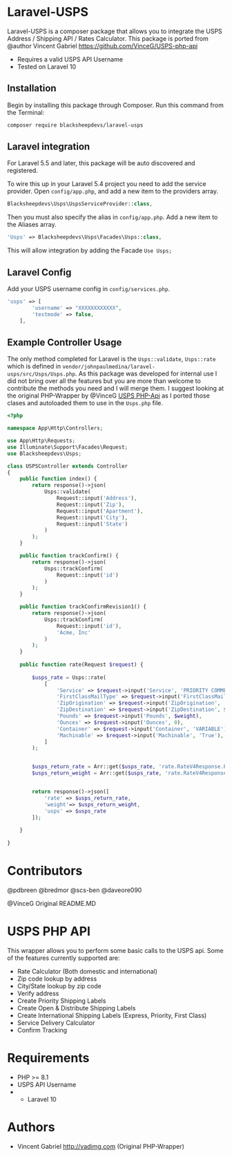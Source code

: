 # Laravel-USPS

Laravel-USPS is a composer package that allows you to integrate the USPS Address / Shipping API / Rates Calculator. This package is ported from @author Vincent Gabriel https://github.com/VinceG/USPS-php-api

  - Requires a valid USPS API Username
  - Tested on Laravel 10

## Installation

Begin by installing this package through Composer. Run this command from the Terminal:

```bash
composer require blacksheepdevs/laravel-usps
```
## Laravel integration

For Laravel 5.5 and later, this package will be auto discovered and registered.

To wire this up in your Laravel 5.4 project you need to add the service provider.
Open `config/app.php`, and add a new item to the providers array.

```php
Blacksheepdevs\Usps\UspsServiceProvider::class,
```
Then you must also specify the alias in `config/app.php`. Add a new item to the Aliases array.

```php
'Usps' => Blacksheepdevs\Usps\Facades\Usps::class,
```
This will allow integration by adding the Facade `Use Usps;` 

## Laravel Config
Add your USPS username config in `config/services.php`. 

```php
'usps' => [
		'username' => "XXXXXXXXXXXX",
		'testmode' => false,
	],
```

## Example Controller Usage
The only method completed for Laravel is the `Usps::validate`, `Usps::rate` which is defined in `vendor/johnpaulmedina/laravel-usps/src/Usps/Usps.php`. As this package was developed for internal use I did not bring over all the features but you are more than welcome to contribute the methods you need and I will merge them. I suggest looking at the original PHP-Wrapper by @VinceG [USPS PHP-Api](https://github.com/VinceG/USPS-php-api "USPS PHP-Api by VinceG") as I ported those clases and autoloaded them to use in the `Usps.php` file.
```php
<?php

namespace App\Http\Controllers;

use App\Http\Requests;
use Illuminate\Support\Facades\Request;
use Blacksheepdevs\Usps;

class USPSController extends Controller
{
    public function index() {
        return response()->json(
            Usps::validate( 
                Request::input('Address'), 
                Request::input('Zip'), 
                Request::input('Apartment'), 
                Request::input('City'), 
                Request::input('State')
            )
        );
    }

    public function trackConfirm() {
        return response()->json(
            Usps::trackConfirm( 
                Request::input('id')
            )
        );
    }

    public function trackConfirmRevision1() {
        return response()->json(
            Usps::trackConfirm( 
                Request::input('id'),
                'Acme, Inc'
            )
        );
    }
    
    public function rate(Request $request) {
    
        $usps_rate = Usps::rate(
            [
                'Service' => $request->input('Service', 'PRIORITY COMMERCIAL'),
                'FirstClassMailType' => $request->input('FirstClassMailType', ''),
                'ZipOrigination' => $request->input('ZipOrigination', '91601'),
                'ZipDestination' => $request->input('ZipDestination', $zipcode),
                'Pounds' => $request->input('Pounds', $weight),
                'Ounces' => $request->input('Ounces', 0),
                'Container' => $request->input('Container', 'VARIABLE'),
                'Machinable' => $request->input('Machinable', 'True'),
            ]
        );


        $usps_return_rate = Arr::get($usps_rate, 'rate.RateV4Response.Package.Postage.Rate');
        $usps_return_weight = Arr::get($usps_rate, 'rate.RateV4Response.Package.Pounds');


        return response()->json([
            'rate' => $usps_return_rate,
            'weight'=> $usps_return_weight,
            'usps' => $usps_rate
        ]);
	
    }
    
}
```

Contributors
============
@pdbreen
@bredmor
@scs-ben
@daveore090

@VinceG Original README.MD

USPS PHP API
===========

This wrapper allows you to perform some basic calls to the USPS api. Some of the features currently supported are:

- Rate Calculator (Both domestic and international)
- Zip code lookup by address
- City/State lookup by zip code
- Verify address
- Create Priority Shipping Labels
- Create Open & Distribute Shipping Labels
- Create International Shipping Labels (Express, Priority, First Class)
- Service Delivery Calculator
- Confirm Tracking

Requirements
============

- PHP >= 8.1
- USPS API Username
- - Laravel 10


Authors
=======
- Vincent Gabriel <http://vadimg.com> (Original PHP-Wrapper)
